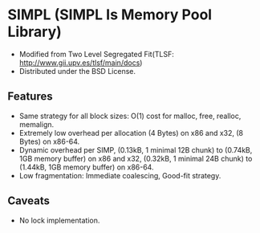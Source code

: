# SIMPL (SIMPL Is Memory Pool Library)
* Modified from Two Level Segregated Fit(TLSF: http://www.gii.upv.es/tlsf/main/docs)
* Distributed under the BSD License.

Features
--------
* Same strategy for all block sizes: O(1) cost for malloc, free, realloc, memalign.
* Extremely low overhead per allocation (4 Bytes) on x86 and x32, (8 Bytes) on x86-64.
* Dynamic overhead per SIMP, (0.13kB, 1 minimal 12B chunk) to (0.74kB, 1GB memory buffer) on x86 and x32, (0.32kB, 1 minimal 24B chunk) to (1.44kB, 1GB memory buffer) on x86-64.
* Low fragmentation: Immediate coalescing, Good-fit strategy.

Caveats
--------
* No lock implementation.
